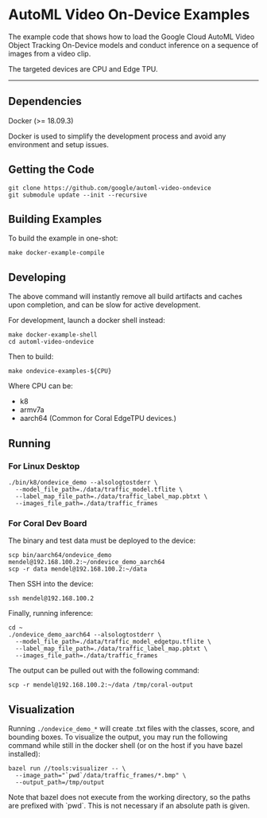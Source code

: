 # AutoML Video On-Device Examples

The example code that shows how to load the Google Cloud AutoML Video Object
Tracking On-Device models and conduct inference on a sequence of images from a
video clip.

The targeted devices are CPU and Edge TPU.

---

## Dependencies

Docker (>= 18.09.3)

Docker is used to simplify the development process and avoid any
environment and setup issues.

## Getting the Code

```
git clone https://github.com/google/automl-video-ondevice
git submodule update --init --recursive
```

## Building Examples

To build the example in one-shot:

```
make docker-example-compile
```

## Developing

The above command will instantly remove all build artifacts and caches
upon completion, and can be slow for active development.

For development, launch a docker shell instead:

```
make docker-example-shell
cd automl-video-ondevice
```

Then to build:

```
make ondevice-examples-${CPU}
```

Where CPU can be:

* k8
* armv7a
* aarch64 (Common for Coral EdgeTPU devices.)

## Running

### For Linux Desktop


```
./bin/k8/ondevice_demo --alsologtostderr \
  --model_file_path=./data/traffic_model.tflite \
  --label_map_file_path=./data/traffic_label_map.pbtxt \
  --images_file_path=./data/traffic_frames
```

### For Coral Dev Board

The binary and test data must be deployed to the device:

```
scp bin/aarch64/ondevice_demo mendel@192.168.100.2:~/ondevice_demo_aarch64
scp -r data mendel@192.168.100.2:~/data
```

Then SSH into the device:

```
ssh mendel@192.168.100.2
```

Finally, running inference:

```
cd ~
./ondevice_demo_aarch64 --alsologtostderr \
  --model_file_path=./data/traffic_model_edgetpu.tflite \
  --label_map_file_path=./data/traffic_label_map.pbtxt \
  --images_file_path=./data/traffic_frames
```

The output can be pulled out with the following command:

```
scp -r mendel@192.168.100.2:~/data /tmp/coral-output
```

## Visualization

Running `./ondevice_demo_*` will create .txt files with the classes, score, and
bounding boxes. To visualize the output, you may run the following command
while still in the docker shell (or on the host if you have bazel installed):

```
bazel run //tools:visualizer -- \
  --image_path="`pwd`/data/traffic_frames/*.bmp" \
  --output_path=/tmp/output
```

Note that bazel does not execute from the working directory, so the paths are
prefixed with \`pwd\`. This is not necessary if an absolute path is given.
